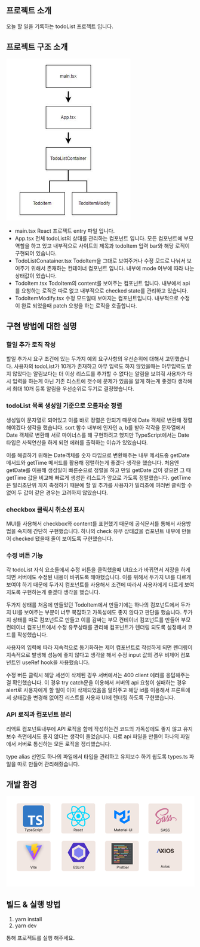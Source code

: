 ## 프로젝트 소개

오늘 할 일을 기록하는 todoList 프로젝트 입니다.

## 프로젝트 구조 소개

![Alt text](./src/assets/images/componentChart.png)

- main.tsx
  React 프로젝트 entry 파일 입니다.
- App.tsx
  전체 todoList의 상태를 관리하는 컴포넌트 입니다.
  모든 컴포넌트에 부모 역할을 하고 있고 내부적으로 사이트의 제목과 todoItem 입력 bar와 해당 로직이 구현되어 있습니다.
- TodoListConatainer.tsx
  TodoItem을 그대로 보여주거나 수정 모드로 나눠서 보여주기 위해서 존재하는 컨테이너 컴포넌트 입니다.
  내부에 mode 여부에 따라 나눈 상태값이 있습니다.
- TodoItem.tsx
  TodoItem의 content를 보여주는 컴포넌트 입니다.
  내부에서 api를 요청하는 로직은 따로 없고 내부적으로 checked state를 관리하고 있습니다.
- TodoItemModify.tsx
  수정 모드일때 보여지는 컴포넌트입니다.
  내부적으로 수정이 완료 되었을때 patch 요청을 하는 로직을 호출합니다.

## 구현 방법에 대한 설명

### 할일 추가 로직 작성

할일 추가시 요구 조건에 있는 두가지 예외 요구사항의 우선순위에 대해서 고민했습니다.
사용자의 todoList가 10개가 존재하고 아무 입력도 하지 않았을때는 아무입력도 받지 않았다는 알림보다는
더 이상 리스트를 추가할 수 없다는 알림을 보여줘 사용자가 다시 입력을 하는게 아닌 기존 리스트에 갯수에 문제가 있음을 알게 하는게 좋겠다 생각해서 최대 10개 등록 알림을 우선순위로 두기로 결정했습니다.

### todoList 목록 생성일 기준으로 오름차순 정렬

생성일이 문자열로 되어있고 이를 바로 정렬은 안되기 때문에 Date 객체로 변환해 정렬해야겠다 생각을 했습니다.
sort 함수 내부에 인자인 a, b를 받아 각각을 문자열에서 Date 객체로 변환해 서로 마이너스를 해 구현하려고 했지만 TypeScript에서는 Date 타입은
사칙연산을 하게 되면 에러를 출력하는 이슈가 있었습니다.

이를 해결하기 위해는 Date객체를 숫자 타입으로 변환해주는 내부 메서드중 getDate 메서드와 getTime 메서드를 활용해 정렬하는게 좋겠다 생각을 했습니다.
처음엔 getDate를 이용해 생성일이 빠른순으로 정렬을 하고 만일 getDate 값이 같으면 그 때 getTime 값을 비교해 빠르게 생성한 리스트가 앞으로 가도록 정렬했습니다. getTime은 밀리초단위 까지 측정하기 때문에 할 일 추가를 사용자가 밀리초에 여러번 클릭할 수 없어 두 값이 같은 경우는 고려하지 않았습니다.

### checkbox 클릭시 취소선 표시

MUI를 사용해서 checkbox와 content를 표현했기 때문에 공식문서를 통해서 사용방법을 숙지해 간단히 구현했습니다.
하나의 check 유무 상태값을 컴포넌트 내부에 만들어 checked 됐을때 줄이 보이도록 구현했습니다.

### 수정 버튼 기능

각 todoList 자식 요소들에서 수정 버튼을 클릭했을때 UI요소가 바뀌면서 저장을 하게 되면 서버에도 수정된 내용이 바뀌도록 해야했습니다.
이를 위해서 두가지 UI를 다르게 보여야 하기 때문에 두가지 컴포넌트를 사용해서 조건에 따라서 사용자에게 다르게 보여지도록 구현하는게 좋겠다 생각을 했습니다.

두가지 상태를 처음에 만들었던 TodoItem에서 만들기에는 하나의 컴포넌트에서 두가지 UI를 보여주는 부분이 너무 복잡하고 가독성에도 좋지 않다고 판단을 했습니다. 두가지 상태를 따로 컴포넌트로 만들고 이를 감싸는 부모 컨테이너 컴포넌트를 만들어 부모 컨테이너 컴포넌트에서 수정 유무상태를 관리해 컴포넌트가 렌더링 되도록 설정해서 코드를 작성했습니다.

사용자의 입력에 따라 지속적으로 동기화하는 제어 컴포넌트로 작성하게 되면 렌더링이 지속적으로 발생해 성능에 좋지 않다고 생각을 해서 수정 input 값의 경우 비제어 컴포넌트인 useRef hook을 사용했습니다.

수정 버튼 클릭시 해당 세션이 삭제된 경우 서버에서는 400 client 에러를 응답해주는걸 확인했습니다. 이 경우 try catch문을 이용해서 서버의 api 요청이 실패하는 경우 alert로 사용자에게 할 일이 이미 삭제되었음을 알려주고 해당 id를 이용해서 프론트에서 상태값을 변경해 없어진 리스트를 사용자 UI에 렌더링 하도록 구현했습니다.

### API 로직과 컴포넌트 분리

리액트 컴포넌트내부에 API 로직을 함께 작성하는건 코드의 가독성에도 좋지 않고 유지보수 측면에서도 좋지 않다는 생각이 들었습니다.
따로 api 파일을 만들어 하나의 파일에서 서버로 통신하는 모든 로직을 정리했습니다.

type alias 선언도 하나의 파일에서 타입을 관리하고 유지보수 하기 쉽도록 types.ts 파일을 따로 만들어 관리해줬습니다.

## 개발 환경

![Alt text](./src/assets/icons/stack.png)

## 빌드 & 실행 방법

1. yarn install
2. yarn dev

통해 프로젝트를 실행 해주세요.
